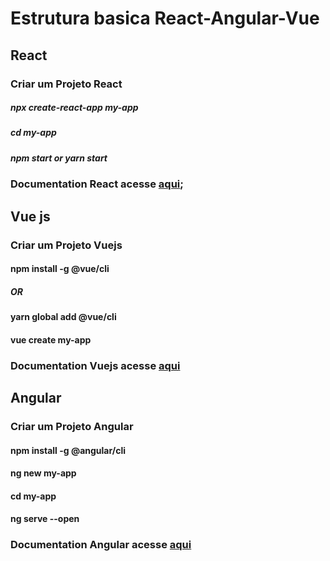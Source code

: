 # Estrutura basica React-Angular-Vue

## React
### Criar um Projeto React
##### npx create-react-app my-app 
##### cd my-app
##### npm start or yarn start
### Documentation React acesse [aqui](https://pt-br.reactjs.org/docs/create-a-new-react-app.html); 

## Vue js
### Criar um Projeto Vuejs
#### npm install -g @vue/cli
##### OR
#### yarn global add @vue/cli
#### vue create my-app
### Documentation Vuejs acesse [aqui](https://cli.vuejs.org/guide/creating-a-project.html#vue-create)

## Angular
### Criar um Projeto Angular
#### npm install -g @angular/cli
#### ng new my-app
#### cd my-app
#### ng serve --open
### Documentation Angular acesse [aqui](https://angular.io/guide/setup-local)
